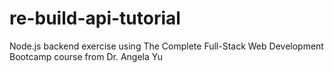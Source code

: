 # re-build-api-tutorial
Node.js backend exercise using The Complete Full-Stack Web Development Bootcamp course from Dr. Angela Yu

